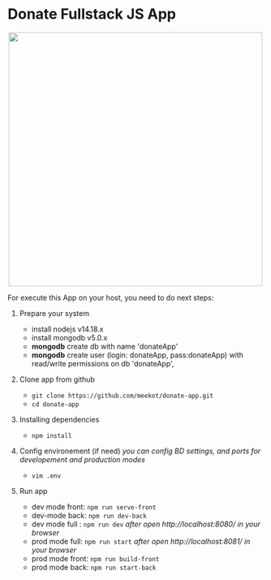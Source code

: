 # Donate Fullstack JS App 
<p align="center">
  <img src="https://user-images.githubusercontent.com/55238814/138575036-1f96e640-e13f-4859-bcda-08b7c4353dbc.png" width="500" height="auto">
</p>
For execute this App on your host, you need to do next steps: 

1. Prepare your system
    * install nodejs v14.18.x
    * install mongodb v5.0.x
    * **mongodb** create db with name 'donateApp'
    * **mongodb** create user (login: donateApp, pass:donateApp) with read/write permissions on db 'donateApp', 

2. Clone app from github
    * `git clone https://github.com/meekot/donate-app.git`
    * `cd donate-app`

3. Installing dependencies
    * `npm install`
 
4. Config environement (if need) *you can config BD settings, and ports for developement and production modes*
    * `vim .env`

5. Run app 
    * dev mode front: `npm run serve-front`
    * dev-mode back: `npm run dev-back`
    * dev mode full : `npm run dev` *after open http://localhost:8080/ in your browser*
    * prod mode full: `npm run start` *after open http://localhost:8081/ in your browser*
    * prod mode front: `npm run build-front`
    * prod mode back: `npm run start-back`
